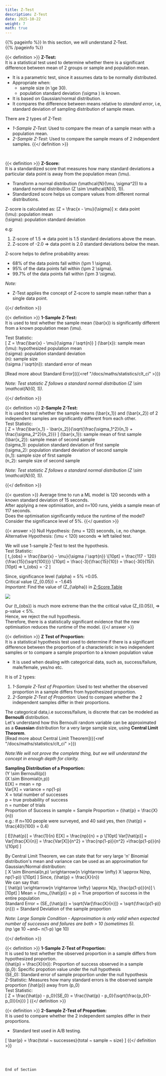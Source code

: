 ```yaml
---
title: Z-Test
description: Z-Test
date: 2025-10-22
weight: 7
math: true
---
```


{{% pageinfo %}}
In this section, we will understand Z-Test. <br>
{{% /pageinfo %}}

{{< definition >}}
**Z-Test:** <br>
It is a statistical test used to determine whether there is a significant difference between mean of 2 groups or sample and population mean. <br>
- It is a parametric test, since it assumes data to be normally distributed.
- Appropriate when:
  - sample size \(n \ge 30\).
  - population standard deviation \(\sigma \) is known.
- It is based on Gaussian/normal distribution.
- It compares the difference between means relative to _standard error_, i.e, standard deviation of sampling distribution of sample mean.

There are 2 types of Z-Test:
- _1-Sample Z-Test_: Used to compare the mean of a sample mean with a population mean.
- _2-Sample Z-Test_: Used to compare the sample means of 2 independent samples.
{{</ definition >}}
<br>

{{< definition >}}
**Z-Score:** <br>
It is a standardized score that measures how many standard deviations a particular data point is away from the population mean \(\mu\).
- Transform a normal distribution \(\mathcal{N}(\mu, \sigma^2)\) to a standard normal distribution \(Z \sim \mathcal{N}(0, 1)\).
- Standardized score helps us compare values from different normal distributions.

Z-score is calculated as:
\[Z = \frac{x - \mu}{\sigma}\]
x: data point <br>
\(\mu\): population mean <br>
\(\sigma\): population standard deviation

e.g: 
1. Z-score of 1.5 => data point is 1.5 standard deviations above the mean.
2. Z-score of -2.0 => data point is 2.0 standard deviations below the mean.

Z-score helps to define probability areas: <br>
- 68% of the data points fall within \(\pm 1 \sigma\).
- 95% of the data points fall within \(\pm 2 \sigma\).
- 99.7% of the data points fall within \(\pm 3 \sigma\).

*Note:* <br>
- Z-Test applies the concept of Z-score to sample mean rather than a single data point.

{{</ definition >}}
<br>

{{< definition >}}
**1-Sample Z-Test:** <br>
It is used to test whether the sample mean \(\bar{x}\) is significantly different from a known population mean \(\mu\). <br>

Test Statistic: <br>
\[
Z = \frac{\bar{x} - \mu}{\sigma / \sqrt{n}}
\]
\(\bar{x}\): sample mean <br>
\(\mu\): hypothesized population mean <br>
\(\sigma\): population standard deviation <br>
\(n\): sample size <br>
\(\sigma / \sqrt{n}\): standard error of mean

[Read more about Standard Error]({{<ref  "/docs/maths/statistics/clt_ci"  >}})

*Note: Test statistic Z follows a standard normal distribution \(Z \sim \mathcal{N}(0, 1)\).*

{{</ definition >}}
<br>

{{< definition >}}
**2-Sample Z-Test:** <br>
It is used to test whether the sample means \(\bar{x_1}\) and \(\bar{x_2}\) of 2 independent samples are significantly different from each other. <br>
Test Statistic: <br>
\[
Z = \frac{\bar{x_1} - \bar{x_2}}{\sqrt{\frac{\sigma_1^2}{n_1} + \frac{\sigma_2^2}{n_2}}}
\]
\(\bar{x_1}\): sample mean of first sample <br>
\(\bar{x_2}\): sample mean of second sample <br>
\(\sigma_1\): population standard deviation of first sample <br>
\(\sigma_2\): population standard deviation of second sample <br>
\(n_1\): sample size of first sample <br>
\(n_2\): sample size of second sample <br>

*Note: Test statistic Z follows a standard normal distribution \(Z \sim \mathcal{N}(0, 1)\).*

{{</ definition >}}
<br>

{{< question >}}
Average time to run a ML model is 120 seconds with a known standard deviation of 15 seconds. <br>
After applying a new optimisation, and n=100 runs, yields a sample mean of 117 seconds. <br>
Does the optimisation significantly reduce the runtime of the model? <br>
Consider the significance level of 5%.
{{</ question >}}

{{< answer >}}
Null Hypothesis: \(\mu = 120\) seconds, i.e, no change. <br>
Alternative Hypothesis: \(\mu < 120\) seconds => left tailed test. <br>

We will use 1-sample Z-Test to test the hypothesis. <br>
Test Statistic: <br>
\[
t_{obs} = \frac{\bar{x} - \mu}{\sigma / \sqrt{n}} \\[10pt]
= \frac{117 - 120}{\frac{15}{\sqrt{100}}} \\[10pt]
= \frac{-3}{\frac{15}{10}} = \frac{-30}{15}\\[10pt]
=> t_{obs} = -2
\]

Since, significance level \(\alpha\) = 5% =0.05. <br>
Critical value \(Z_{0.05}\) = -1.645 <br>
_Important_: Find the value of \(Z_{\alpha}\) in [Z-Score Table](https://www.craftonhills.edu/current-students/tutoring-center/mathematics-tutoring/distribution_tables_normal_studentt_chisquared.pdf)

![](https://robosathi.com/images/one_sample_z_test.png)

Our \(t_{obs}\) is much more extreme than the the critical value \(Z_{0.05}\), => p-value < 5%. <br>
Hence, we reject the null hypothesis. <br>
Therefore, there is a statistically significant evidence that the new optimisation reduces the runtime of the model.
{{</ answer >}}
<br>

{{< definition >}}
**Z Test of Proportion:** <br>
It is a statistical hypothesis test used to determine if there is a significant difference between the proportion 
of a characteristic in two independent samples or to compare a sample proportion to a known population value <br>
- It is used when dealing with categorical data, such as, success/failure, male/female, yes/no etc.

It is of 2 types:
1. _1-Sample Z-Test of Proportion_: Used to test whether the observed proportion in a sample differs from hypothesized proportion.
2. _2-Sample Z-Test of Proportion_: Used to compare whether the 2 independent samples differ in their proportions.

The categorical data,i.e success/failure, is discrete that can be modeled as **Bernoulli** distribution. <br>
Let's understand how this Bernoulli random variable can be approximated as a **Gaussian** distribution for a very large sample size,
using **Central Limit Theorem**.<br>
[Read more about Central Limit Theorem]({{<ref  "/docs/maths/statistics/clt_ci"  >}})

*Note:We will not prove the complete thing, but we will understand the concept in enough depth for clarity.* <br>

**Sampling Distribution of a Proportion:** <br>
\(Y \sim Bernoulli(p)\) <br>
\(X \sim Binomial(n,p)\) <br> 
E[X] = mean = np <br>
Var[X] = variance = np(1-p)  <br>
X = total number of successes <br>
p = true probability of success <br>
n = number of trials <br>
Proportion of Success in sample =  Sample Proportion = \(\hat{p} = \frac{X}{n}\) <br>
e.g.: If n=100 people were surveyed, and 40 said yes, then \(\hat{p} = \frac{40}{100} = 0.4\) <br>

\[
E[\hat{p}] = \frac{1}{n} E[X] = \frac{np}{n} = p  \\[10pt]
Var[\hat{p}] = Var[\frac{X}{n}] = \frac{Var[X]}{n^2} = \frac{np(1-p)}{n^2} =\frac{p(1-p)}{n}  \\[10pt]
\]

By Central Limit Theorem, we can state that for very large 'n' Binomial distribution's mean and variance can be used as an 
approximation for Gaussian/Normal distribution: <br>
\[
X \sim Binomial(n,p) \xrightarrow{n \rightarrow \infty}  X \approx N(np, np(1-p))  \\[10pt]
\]
Since, \(\hat{p} = \frac{X}{n}\) <br>
We can say that: <br>
\[
\hat{p} \xrightarrow{n \rightarrow \infty}  \approx N[p, \frac{p(1-p)}{n}]   \\[10pt]
\]
Mean = \(\mu_{\hat{p}} = p\) = True proportion of success in the entire population <br>
Standard Error = \(SE_{\hat{p}} = \sqrt{Var[\frac{X}{n}]} = \sqrt{\frac{p(1-p)}{n}}\) = Standard Deviation of the sample proportion <br>

*Note: Large Sample Condition - Approximation is only valid when expected number of successes and failures are both > 10 (sometimes 5).* <br>
\(np \ge 10 ~and~ n(1-p) \ge 10\)

{{</ definition >}}
<br>

{{< definition >}}
**1-Sample Z-Test of Proportion:** <br>
It is used to test whether the observed proportion in a sample differs from hypothesized proportion. <br>
\(\hat{p} = \frac{X}{n}\): Proportion of success observed in a sample <br>
\(p_0\): Specific propotion value under the null hypothesis <br>
\(SE_0\): Standard error of sample proportion under the null hypothesis <br>
Z-Statistic: Measures how many standard errors is the observed sample proportion \(\hat{p}\) away from \(p_0\) <br> 
Test Statistic: <br>
\[
Z = \frac{\hat{p} - p_0}{SE_0} = \frac{\hat{p} - p_0}{\sqrt{\frac{p_0(1-p_0)}{n}}}
\]
{{</ definition >}}
<br>

{{< definition >}}
**2-Sample Z-Test of Proportion:** <br>
It is used to compare whether the 2 independent samples differ in their proportions.
- Standard test used in A/B testing.

\[
\bar{p} = \frac{total ~ successes}{total ~ sample  ~ size}
\]
{{</ definition >}}


<br><br>

```End of Section```